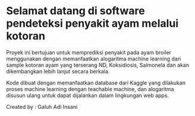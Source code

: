 # Selamat datang di software pendeteksi penyakit ayam melalui kotoran

Proyek ini bertujuan untuk memprediksi penyakit pada ayam broiler menggunakan dengan memanfaatkan alogaritma machine learning dari sample kotoran ayam yang terserang ND, Koksidiosis, Salmonela dan akan dikembangkan lebih lanjut secara berkala.

Kode dibuat dengan memanfaatkan database dari Kaggle yang dilakukan proses machine learning dengan teachable machine, dan alogaritma disusun ulang untuk dapat dijalankan dalam lingkungan web apps.

Created by : Galuh Adi Insani